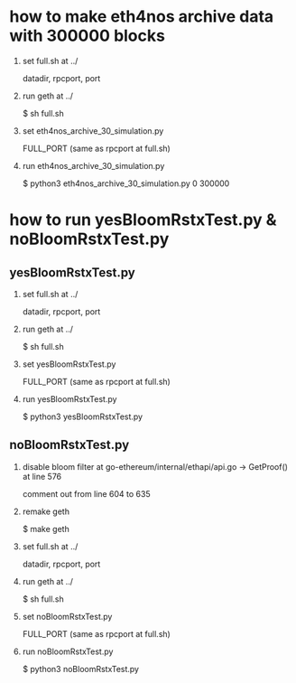 how to make eth4nos archive data with 300000 blocks
===================================================

1. set full.sh at ../

    datadir, rpcport, port

2. run geth at ../

    $ sh full.sh

3. set eth4nos_archive_30_simulation.py

    FULL_PORT (same as rpcport at full.sh)

4. run eth4nos_archive_30_simulation.py

    $ python3 eth4nos_archive_30_simulation.py 0 300000
    


how to run yesBloomRstxTest.py & noBloomRstxTest.py
===================================================

yesBloomRstxTest.py
-------------------

1. set full.sh at ../

    datadir, rpcport, port
    
2. run geth at ../

    $ sh full.sh

3. set yesBloomRstxTest.py

    FULL_PORT (same as rpcport at full.sh)
    
4. run yesBloomRstxTest.py 

    $ python3 yesBloomRstxTest.py 
    
    
noBloomRstxTest.py
------------------

1. disable bloom filter at go-ethereum/internal/ethapi/api.go -> GetProof() at line 576

    comment out from line 604 to 635
 
2. remake geth

    $ make geth
 
3. set full.sh at ../

    datadir, rpcport, port
    
4. run geth at ../

    $ sh full.sh

5. set noBloomRstxTest.py

    FULL_PORT (same as rpcport at full.sh)
    
6. run noBloomRstxTest.py 

    $ python3 noBloomRstxTest.py 
    
